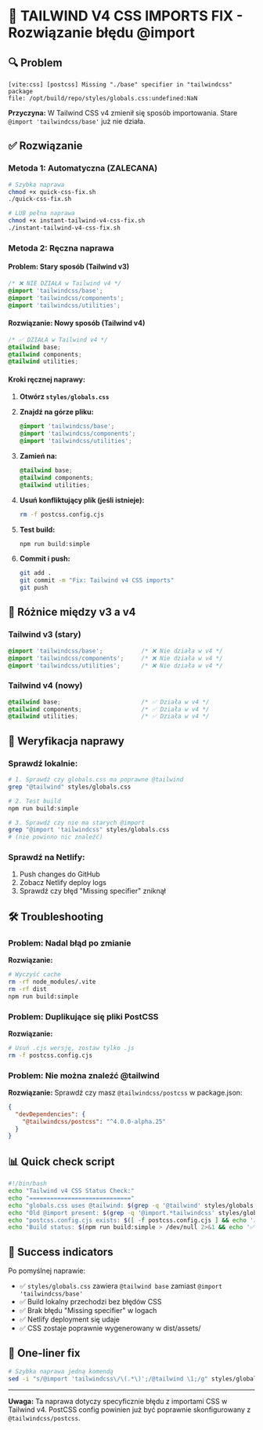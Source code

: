 # 🚀 TAILWIND V4 CSS IMPORTS FIX - Rozwiązanie błędu @import

## 🔍 Problem
```
[vite:css] [postcss] Missing "./base" specifier in "tailwindcss" package
file: /opt/build/repo/styles/globals.css:undefined:NaN
```

**Przyczyna:** W Tailwind CSS v4 zmienił się sposób importowania. Stare `@import 'tailwindcss/base'` już nie działa.

## ✅ Rozwiązanie

### Metoda 1: Automatyczna (ZALECANA)

```bash
# Szybka naprawa
chmod +x quick-css-fix.sh
./quick-css-fix.sh

# LUB pełna naprawa
chmod +x instant-tailwind-v4-css-fix.sh
./instant-tailwind-v4-css-fix.sh
```

### Metoda 2: Ręczna naprawa

#### Problem: Stary sposób (Tailwind v3)
```css
/* ❌ NIE DZIAŁA w Tailwind v4 */
@import 'tailwindcss/base';
@import 'tailwindcss/components';
@import 'tailwindcss/utilities';
```

#### Rozwiązanie: Nowy sposób (Tailwind v4)
```css
/* ✅ DZIAŁA w Tailwind v4 */
@tailwind base;
@tailwind components;
@tailwind utilities;
```

#### Kroki ręcznej naprawy:

1. **Otwórz `styles/globals.css`**
2. **Znajdź na górze pliku:**
   ```css
   @import 'tailwindcss/base';
   @import 'tailwindcss/components';
   @import 'tailwindcss/utilities';
   ```

3. **Zamień na:**
   ```css
   @tailwind base;
   @tailwind components;
   @tailwind utilities;
   ```

4. **Usuń konfliktujący plik (jeśli istnieje):**
   ```bash
   rm -f postcss.config.cjs
   ```

5. **Test build:**
   ```bash
   npm run build:simple
   ```

6. **Commit i push:**
   ```bash
   git add .
   git commit -m "Fix: Tailwind v4 CSS imports"
   git push
   ```

## 🔧 Różnice między v3 a v4

### Tailwind v3 (stary)
```css
@import 'tailwindcss/base';           /* ❌ Nie działa w v4 */
@import 'tailwindcss/components';     /* ❌ Nie działa w v4 */
@import 'tailwindcss/utilities';      /* ❌ Nie działa w v4 */
```

### Tailwind v4 (nowy)
```css
@tailwind base;                       /* ✅ Działa w v4 */
@tailwind components;                 /* ✅ Działa w v4 */
@tailwind utilities;                  /* ✅ Działa w v4 */
```

## 🎯 Weryfikacja naprawy

### Sprawdź lokalnie:
```bash
# 1. Sprawdź czy globals.css ma poprawne @tailwind
grep "@tailwind" styles/globals.css

# 2. Test build
npm run build:simple

# 3. Sprawdź czy nie ma starych @import
grep "@import 'tailwindcss" styles/globals.css
# (nie powinno nic znaleźć)
```

### Sprawdź na Netlify:
1. Push changes do GitHub
2. Zobacz Netlify deploy logs
3. Sprawdź czy błęd "Missing specifier" zniknął

## 🛠️ Troubleshooting

### Problem: Nadal błąd po zmianie
**Rozwiązanie:**
```bash
# Wyczyść cache
rm -rf node_modules/.vite
rm -rf dist
npm run build:simple
```

### Problem: Duplikujące się pliki PostCSS
**Rozwiązanie:**
```bash
# Usuń .cjs wersję, zostaw tylko .js
rm -f postcss.config.cjs
```

### Problem: Nie można znaleźć @tailwind
**Rozwiązanie:**
Sprawdź czy masz `@tailwindcss/postcss` w package.json:
```json
{
  "devDependencies": {
    "@tailwindcss/postcss": "^4.0.0-alpha.25"
  }
}
```

## 📊 Quick check script

```bash
#!/bin/bash
echo "Tailwind v4 CSS Status Check:"
echo "============================="
echo "globals.css uses @tailwind: $(grep -q '@tailwind' styles/globals.css && echo '✅ YES' || echo '❌ NO')"
echo "Old @import present: $(grep -q '@import.*tailwindcss' styles/globals.css && echo '❌ YES' || echo '✅ NO')"
echo "postcss.config.cjs exists: $([ -f postcss.config.cjs ] && echo '⚠️ YES (remove it)' || echo '✅ NO')"
echo "Build status: $(npm run build:simple > /dev/null 2>&1 && echo '✅ OK' || echo '❌ FAILED')"
```

## 🎉 Success indicators

Po pomyślnej naprawie:
- ✅ `styles/globals.css` zawiera `@tailwind base` zamiast `@import 'tailwindcss/base'`
- ✅ Build lokalny przechodzi bez błędów CSS
- ✅ Brak błędu "Missing specifier" w logach
- ✅ Netlify deployment się udaje
- ✅ CSS zostaje poprawnie wygenerowany w dist/assets/

## 🚀 One-liner fix

```bash
# Szybka naprawa jedną komendą
sed -i "s/@import 'tailwindcss\/\(.*\)';/@tailwind \1;/g" styles/globals.css && rm -f postcss.config.cjs && npm run build:simple
```

---

**Uwaga:** Ta naprawa dotyczy specyficznie błędu z importami CSS w Tailwind v4. PostCSS config powinien już być poprawnie skonfigurowany z `@tailwindcss/postcss`.